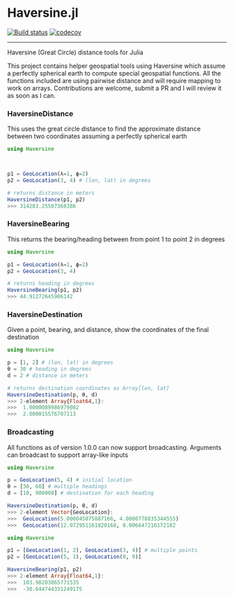 # Haversine.jl

[![Build status](https://ci.appveyor.com/api/projects/status/r28nu7ghasrwgwcj?svg=true)](https://ci.appveyor.com/project/techshot25/haversine-jl)
[![codecov](https://codecov.io/gh/techshot25/Haversine.jl/branch/master/graph/badge.svg?token=W0VM6KD0CW)](https://codecov.io/gh/techshot25/Haversine.jl)

---

Haversine (Great Circle) distance tools for Julia

This project contains helper geospatial tools using Haversine which assume a perfectly spherical earth to compute special geospatial functions. All the functions included are using pairwise distance and will require mapping to work on arrays. Contributions are welcome, submit a PR and I will review it as soon as I can.

### HaversineDistance
This uses the great circle distance to find the approximate distance between two coordinates assuming a perfectly spherical earth

```julia
using Haversine



p1 = GeoLocation(λ=1, ϕ=2)
p2 = GeoLocation(3, 4) # (lon, lat) in degrees

# returns distance in meters
HaversineDistance(p1, p2)
>>> 314283.25507368386
```

### HaversineBearing
This returns the bearing/heading between from point 1 to point 2 in degrees

```julia
using Haversine

p1 = GeoLocation(λ=1, ϕ=2)
p2 = GeoLocation(3, 4)

# returns heading in degrees
HaversineBearing(p1, p2)
>>> 44.91272645906142
```

### HaversineDestination
Given a point, bearing, and distance, show the coordinates of the final destination

```julia
using Haversine

p = [1, 2] # (lon, lat) in degrees
θ = 30 # heading in degrees
d = 2 # distance in meters

# returns destination coordinates as Array[lon, lat]
HaversineDestination(p, θ, d)
>>> 2-element Array{Float64,1}:
>>>  1.0000089986979082
>>>  2.000015576707113
```

### Broadcasting
All functions as of version 1.0.0 can now support broadcasting. Arguments can broadcast to support array-like inputs

```julia
using Haversine

p = GeoLocation(5, 4) # initial location
θ = [30, 60] # multiple headings
d = [10, 900000] # destination for each heading

HaversineDestination(p, θ, d)
>>> 2-element Vector{GeoLocation}:
>>>  GeoLocation(5.000045075887166, 4.0000778835344555)
>>>  GeoLocation(12.072951161820168, 8.006647216172182
```

```julia
using Haversine

p1 = [GeoLocation(1, 2), GeoLocation(3, 4)] # multiple points
p2 = [GeoLocation(5, 1), GeoLocation(0, 9)]

HaversineBearing(p1, p2)
>>> 2-element Array{Float64,1}:
>>>  103.98283865771535
>>>  -30.644744331249175
```
